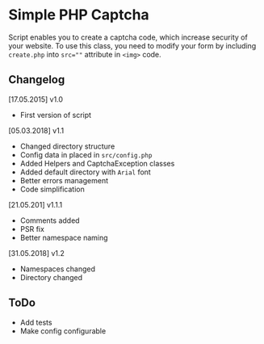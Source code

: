 # Simple PHP Captcha 

Script enables you to create a captcha code, which increase security of your website.
To use this class, you need to modify your form by including `create.php` into `src=""` attribute in `<img>` code.

## Changelog

[17.05.2015] v1.0
* First version of script

[05.03.2018] v1.1
* Changed directory structure
* Config data in placed in `src/config.php`
* Added Helpers and CaptchaException classes
* Added default directory with `Arial` font
* Better errors management
* Code simplification

[21.05.201] v1.1.1
* Comments added
* PSR fix
* Better namespace naming

[31.05.2018] v1.2
* Namespaces changed
* Directory changed

## ToDo
* Add tests
* Make config configurable